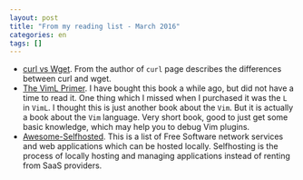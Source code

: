 ```yaml
---
layout: post
title: "From my reading list - March 2016"
categories: en
tags: []
---
```


- [curl vs Wget](https://daniel.haxx.se/docs/curl-vs-wget.html). From the
    author of `curl` page describes the differences between curl and wget.
- [The VimL Primer](https://pragprog.com/book/bkviml/the-viml-primer). I have
    bought this book a while ago, but did not have a time to read it. One thing
    which I missed when I purchased it was the `L` in `VimL`. I thought this is
    just another book about the `Vim`. But it is actually a book about the
    `Vim` language. Very short book, good to just get some basic knowledge,
    which may help you to debug Vim plugins.
- [Awesome-Selfhosted](https://github.com/Kickball/awesome-selfhosted). This is
    a list of Free Software network services and web applications which can be
    hosted locally. Selfhosting is the process of locally hosting and managing
    applications instead of renting from SaaS providers.
